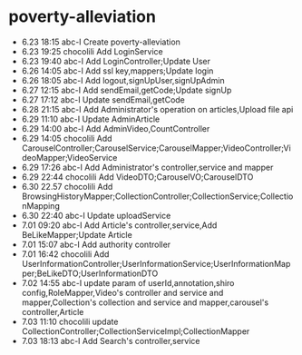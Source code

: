 # poverty-alleviation
- 6.23 18:15 abc-I Create poverty-alleviation
- 6.23 19:25 chocolili Add LoginService
- 6.23 19:40 abc-I Add LoginController;Update User
- 6.26 14:05 abc-I Add ssl key,mappers;Update login
- 6.26 18:05 abc-I Add logout,signUpUser,signUpAdmin
- 6.27 12:15 abc-I Add sendEmail,getCode;Update signUp
- 6.27 17:12 abc-I Update sendEmail,getCode
- 6.28 21:15 abc-I Add Administrator's operation on articles,Upload file api
- 6.29 11:10 abc-I Update AdminArticle
- 6.29 14:00 abc-I Add AdminVideo,CountController
- 6.29 14:05 chocolili Add CarouselController;CarouselService;CarouselMapper;VideoController;VideoMapper;VideoService
- 6.29 17:26 abc-I Add Administrator's controller,service and mapper
- 6.29 22:44 chocolili Add VideoDTO;CarouselVO;CarouselDTO
- 6.30 22.57 chocolili Add BrowsingHistoryMapper;CollectionController;CollectionService;CollectionMapping
- 6.30 22:40 abc-I Update uploadService
- 7.01 09:20 abc-I Add Article's controller,service,Add BeLikeMapper;Update Article 
- 7.01 15:07 abc-I Add authority controller
- 7.01 16:42 chocolili Add UserInformationController;UserInformationService;UserInformationMapper;BeLikeDTO;UserInformationDTO
- 7.02 14:55 abc-I update param of userId,annotation,shiro config,RoleMapper,Video's controller and service and mapper,Collection's collection and service and mapper,carousel's controller,Article
- 7.03 11:10 chocolili update CollectionController;CollectionServiceImpl;CollectionMapper
- 7.03 18:13 abc-I Add Search's controller,service